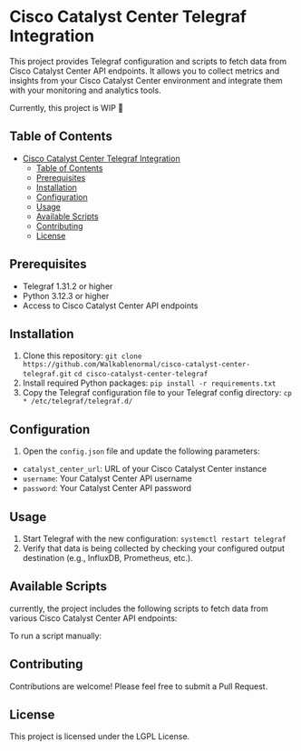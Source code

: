 # Cisco Catalyst Center Telegraf Integration

This project provides Telegraf configuration and scripts to fetch data from Cisco Catalyst Center API endpoints. It allows you to collect metrics and insights from your Cisco Catalyst Center environment and integrate them with your monitoring and analytics tools.

Currently, this project is WIP 🚧

## Table of Contents

- [Cisco Catalyst Center Telegraf Integration](#cisco-catalyst-center-telegraf-integration)
  - [Table of Contents](#table-of-contents)
  - [Prerequisites](#prerequisites)
  - [Installation](#installation)
  - [Configuration](#configuration)
  - [Usage](#usage)
  - [Available Scripts](#available-scripts)
  - [Contributing](#contributing)
  - [License](#license)

## Prerequisites

- Telegraf 1.31.2 or higher
- Python 3.12.3 or higher
- Access to Cisco Catalyst Center API endpoints

## Installation

1. Clone this repository:
    ```git clone https://github.com/Walkablenormal/cisco-catalyst-center-telegraf.git```
    ```cd cisco-catalyst-center-telegraf```
2. Install required Python packages:
   ```pip install -r requirements.txt```
3. Copy the Telegraf configuration file to your Telegraf config directory:
   ```cp * /etc/telegraf/telegraf.d/```

## Configuration

1. Open the `config.json` file and update the following parameters:

- `catalyst_center_url`: URL of your Cisco Catalyst Center instance
- `username`: Your Catalyst Center API username
- `password`: Your Catalyst Center API password

## Usage

1. Start Telegraf with the new configuration:
```systemctl restart telegraf```
2. Verify that data is being collected by checking your configured output destination (e.g., InfluxDB, Prometheus, etc.).

## Available Scripts

currently, the project includes the following scripts to fetch data from various Cisco Catalyst Center API endpoints:

To run a script manually:

## Contributing

Contributions are welcome! Please feel free to submit a Pull Request.

## License

This project is licensed under the LGPL License.
